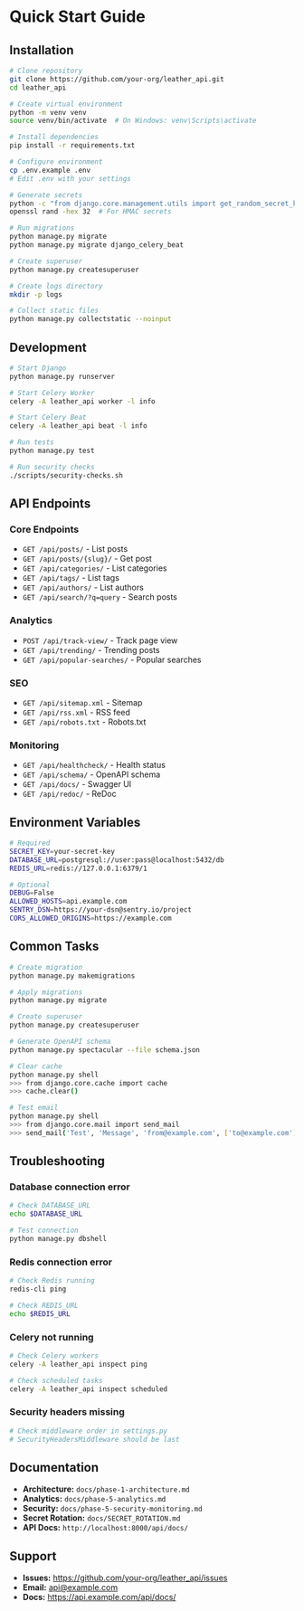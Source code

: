 # Quick Start Guide

## Installation

```bash
# Clone repository
git clone https://github.com/your-org/leather_api.git
cd leather_api

# Create virtual environment
python -m venv venv
source venv/bin/activate  # On Windows: venv\Scripts\activate

# Install dependencies
pip install -r requirements.txt

# Configure environment
cp .env.example .env
# Edit .env with your settings

# Generate secrets
python -c "from django.core.management.utils import get_random_secret_key; print(get_random_secret_key())"
openssl rand -hex 32  # For HMAC secrets

# Run migrations
python manage.py migrate
python manage.py migrate django_celery_beat

# Create superuser
python manage.py createsuperuser

# Create logs directory
mkdir -p logs

# Collect static files
python manage.py collectstatic --noinput
```

## Development

```bash
# Start Django
python manage.py runserver

# Start Celery Worker
celery -A leather_api worker -l info

# Start Celery Beat
celery -A leather_api beat -l info

# Run tests
python manage.py test

# Run security checks
./scripts/security-checks.sh
```

## API Endpoints

### Core Endpoints
- `GET /api/posts/` - List posts
- `GET /api/posts/{slug}/` - Get post
- `GET /api/categories/` - List categories
- `GET /api/tags/` - List tags
- `GET /api/authors/` - List authors
- `GET /api/search/?q=query` - Search posts

### Analytics
- `POST /api/track-view/` - Track page view
- `GET /api/trending/` - Trending posts
- `GET /api/popular-searches/` - Popular searches

### SEO
- `GET /api/sitemap.xml` - Sitemap
- `GET /api/rss.xml` - RSS feed
- `GET /api/robots.txt` - Robots.txt

### Monitoring
- `GET /api/healthcheck/` - Health status
- `GET /api/schema/` - OpenAPI schema
- `GET /api/docs/` - Swagger UI
- `GET /api/redoc/` - ReDoc

## Environment Variables

```bash
# Required
SECRET_KEY=your-secret-key
DATABASE_URL=postgresql://user:pass@localhost:5432/db
REDIS_URL=redis://127.0.0.1:6379/1

# Optional
DEBUG=False
ALLOWED_HOSTS=api.example.com
SENTRY_DSN=https://your-dsn@sentry.io/project
CORS_ALLOWED_ORIGINS=https://example.com
```

## Common Tasks

```bash
# Create migration
python manage.py makemigrations

# Apply migrations
python manage.py migrate

# Create superuser
python manage.py createsuperuser

# Generate OpenAPI schema
python manage.py spectacular --file schema.json

# Clear cache
python manage.py shell
>>> from django.core.cache import cache
>>> cache.clear()

# Test email
python manage.py shell
>>> from django.core.mail import send_mail
>>> send_mail('Test', 'Message', 'from@example.com', ['to@example.com'])
```

## Troubleshooting

### Database connection error
```bash
# Check DATABASE_URL
echo $DATABASE_URL

# Test connection
python manage.py dbshell
```

### Redis connection error
```bash
# Check Redis running
redis-cli ping

# Check REDIS_URL
echo $REDIS_URL
```

### Celery not running
```bash
# Check Celery workers
celery -A leather_api inspect ping

# Check scheduled tasks
celery -A leather_api inspect scheduled
```

### Security headers missing
```bash
# Check middleware order in settings.py
# SecurityHeadersMiddleware should be last
```

## Documentation

- **Architecture:** `docs/phase-1-architecture.md`
- **Analytics:** `docs/phase-5-analytics.md`
- **Security:** `docs/phase-5-security-monitoring.md`
- **Secret Rotation:** `docs/SECRET_ROTATION.md`
- **API Docs:** `http://localhost:8000/api/docs/`

## Support

- **Issues:** https://github.com/your-org/leather_api/issues
- **Email:** api@example.com
- **Docs:** https://api.example.com/api/docs/
